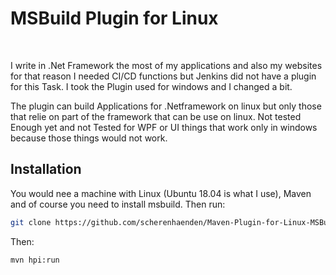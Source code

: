 ﻿# MSBuild Plugin for Linux 
<br>

I write in .Net Framework the most of my applications and also my websites for that reason I needed CI/CD functions but Jenkins did not have a plugin for this Task. I took the Plugin used for windows and I changed a bit. 

The plugin can build Applications for .Netframework on linux but only those that relie on part of the framework that can be use on linux. Not tested Enough yet and not Tested for WPF or UI things that work only in windows because those things would not work. 


## Installation

You would nee a machine with Linux (Ubuntu 18.04 is what I use), Maven and of course 
you need to install msbuild.
Then run:

```sh
git clone https://github.com/scherenhaenden/Maven-Plugin-for-Linux-MSBuild
```
Then:

```sh
mvn hpi:run
```

